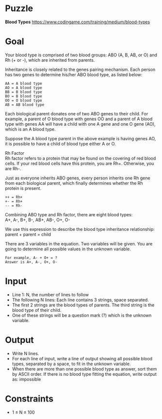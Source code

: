 # Puzzle
**Blood Types** https://www.codingame.com/training/medium/blood-types

# Goal
Your blood type is comprised of two blood groups: ABO (A, B, AB, or O) and Rh (+ or -), which are inherited from parents.

Inheritance is closely related to the genes pairing mechanism. Each person has two genes to determine his/her ABO blood type, as listed below:
```
AA = A blood type
AO = A blood type
BB = B blood type
BO = B blood type
OO = O blood type
AB = AB blood type
```

Each biological parent donates one of two ABO genes to their child. For example, a parent of O blood type with genes OO and a parent of A blood type with genes AA will have a child with one A gene and one O gene (AO), which is an A blood type.

Suppose the A blood type parent in the above example is having genes AO, it is possible to have a child of blood type either A or O.

Rh Factor  
Rh factor refers to a protein that may be found on the covering of red blood cells. If your red blood cells have this protein, you are Rh+. Otherwise, you are Rh-.

Just as everyone inherits ABO genes, every person inherits one Rh gene from each biological parent, which finally determines whether the Rh protein is present.
```
++ = Rh+
+- = Rh+
-- = Rh-
```

Combining ABO type and Rh factor, there are eight blood types:  
A+, A-, B+, B-, AB+, AB-, O+, O-

We use this expression to describe the blood type inheritance relationship:  
parent + parent = child

There are 3 variables in the equation. Two variables will be given. You are going to determine all possible values in the unknown variable.

```
For example, A- + O+ = ?  
Answer is A+, A-, O+, O-
```

# Input
* Line 1: N, the number of lines to follow
* The following N lines: Each line contains 3 strings, space separated.
* The first 2 strings are the blood types of parents. The third string is the blood type of their child.
* One of these strings will be a question mark (?) which is the unknown variable.

# Output
* Write N lines.
* For each line of input, write a line of output showing all possible blood types, separated by a space, to fit in the unknown variable.
* When there are more than one possible blood type as answer, sort them by ASCII order. If there is no blood type fitting the equation, write output as: impossible

# Constraints
* 1 ≤ N ≤ 100

